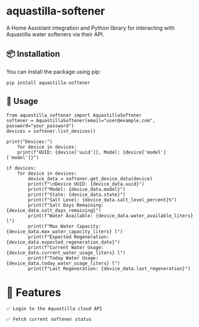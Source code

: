 # aquastilla-softener
A Home Assistant integration and Python library for interacting with Aquastilla water softeners via their API.

## 📦 Installation

You can install the package using pip:

`pip install aquastilla-softener`

## 🚀 Usage

    from aquastilla_softener import AquastillaSoftener
    softener = AquastillaSoftener(email="user@example.com", password="your_password")
    devices = softener.list_devices()

    print("Devices:")
        for device in devices:
        print(f"UUID: {device['uuid']}, Model: {device['model']['model']}")
    
    if devices:
        for device in devices:
            device_data = softener.get_device_data(device)
            print(f"\nDevice UUID: {device_data.uuid}")
            print(f"Model: {device_data.model}")
            print(f"State: {device_data.state}")
            print(f"Salt Level: {device_data.salt_level_percent}%")
            print(f"Salt Days Remaining: {device_data.salt_days_remaining}")
            print(f"Water Available: {device_data.water_available_liters} l")
            print(f"Max Water Capacity: {device_data.max_water_capacity_liters} l")
            print(f"Expected Regeneration: {device_data.expected_regeneration_date}")
            print(f"Current Water Usage: {device_data.current_water_usage_liters} l")
            print(f"Today Water Usage: {device_data.today_water_usage_liters} l")
            print(f"Last Regeneration: {device_data.last_regeneration}")


# 🧠  Features

    ✅ Login to the Aquastilla cloud API

    ✅ Fetch current softener status

